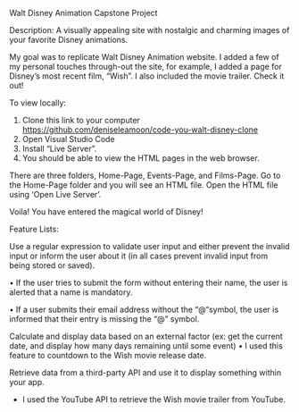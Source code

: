 Walt Disney Animation Capstone Project

Description:
A visually appealing site with nostalgic and charming images of your favorite Disney animations. 

My goal was to replicate Walt Disney Animation website. I added a few of my personal touches through-out the site, for example, I added a page for Disney’s most recent film, “Wish”. I also included the movie trailer. Check it out!

To view locally:
1.	Clone this link to your computer https://github.com/deniseleamoon/code-you-walt-disney-clone
2.	Open Visual Studio Code
3.	Install “Live Server”.
4.	You should be able to view the HTML pages in the web browser.

There are three folders, Home-Page, Events-Page, and Films-Page. Go to the Home-Page folder and you will see an HTML file. Open the HTML file using ‘Open Live Server’.

Voila! You have entered the magical world of Disney! 

Feature Lists:

Use a regular expression to validate user input and either prevent the invalid input or inform the user about it (in all cases prevent invalid input from being stored or saved). 

•	If the user tries to submit the form without entering their name, the user is alerted that a name is mandatory.

•	 If a user submits their email address without the “@“symbol, the user is informed that their entry is missing the “@” symbol.

Calculate and display data based on an external factor (ex: get the current date, and display how many days remaining until some event)
•	I used this feature to countdown to the Wish movie release date.

Retrieve data from a third-party API and use it to display something within your app.
- I used the YouTube API to retrieve the Wish movie trailer from YouTube.






